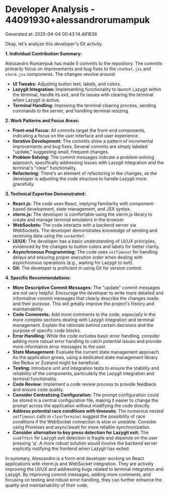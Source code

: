 # Developer Analysis - 44091930+alessandrorumampuk
Generated at: 2025-04-04 00:43:14.481636

Okay, let's analyze this developer's Git activity.

**1. Individual Contribution Summary:**

Alessandro Rumampuk has made 5 commits to the repository. The commits primarily focus on improvements and bug fixes to the `chatbot.jsx` and `xterm.jsx` components.  The changes revolve around:

*   **UI Tweaks:** Adjusting button text, labels, and colors.
*   **Lazygit Integration:**  Implementing functionality to launch Lazygit within the terminal, handle its exit, and fix issues with clearing the terminal when Lazygit is active.
*   **Terminal Handling:**  Improving the terminal clearing process, sending commands to the server, and handling terminal resizing.

**2. Work Patterns and Focus Areas:**

*   **Front-end Focus:** All commits target the front-end components, indicating a focus on the user interface and user experience.
*   **Iterative Development:** The commits show a pattern of incremental improvements and bug fixes.  Several commits are simply labeled "update," suggesting small, frequent changes.
*   **Problem Solving:**  The commit messages indicate a problem-solving approach, specifically addressing issues with Lazygit integration and the terminal's "clear" functionality.
*   **Refactoring:**  There's an element of refactoring in the changes, as the developer is adjusting the code structure to handle Lazygit more gracefully.

**3. Technical Expertise Demonstrated:**

*   **React.js:**  The code uses React, implying familiarity with component-based development, state management, and JSX syntax.
*   **xterm.js:** The developer is comfortable using the xterm.js library to create and manage terminal emulators in the browser.
*   **WebSockets:**  The code interacts with a backend server via WebSockets. The developer demonstrates knowledge of sending and receiving data using the `socketRef`.
*   **UI/UX:** The developer has a basic understanding of UI/UX principles, evidenced by the changes to button colors and labels for better clarity.
*   **Asynchronous Programming:** The code uses `setTimeout` for handling delays and ensuring proper execution order when dealing with asynchronous operations (e.g., waiting for Lazygit to exit).
*   **Git:** The developer is proficient in using Git for version control.

**4. Specific Recommendations:**

*   **More Descriptive Commit Messages:** The "update" commit messages are not very helpful.  Encourage the developer to write more detailed and informative commit messages that clearly describe the changes made and their purpose.  This will greatly improve the project's history and maintainability.
*   **Code Comments:**  Add more comments to the code, especially in the more complex sections dealing with Lazygit integration and terminal management. Explain the rationale behind certain decisions and the purpose of specific code blocks.
*   **Error Handling:** While the code includes basic error handling, consider adding more robust error handling to catch potential issues and provide more informative error messages to the user.
*   **State Management:** Evaluate the current state management approach.  As the application grows, using a dedicated state management library like Redux or Zustand might be beneficial.
*   **Testing:** Introduce unit and integration tests to ensure the stability and reliability of the components, particularly the Lazygit integration and terminal functionality.
*   **Code Review:** Implement a code review process to provide feedback and ensure code quality.
*   **Consider Centralizing Configuration:** The prompt configuration could be stored in a central configuration file, making it easier to change the prompt across the application without modifying the code directly.
*   **Address potential race conditions with timeouts:** The numerous nested `setTimeout` calls in `clearTerminal` suggest the possibility of race conditions if the WebSocket connection is slow or unstable. Consider using Promises and async/await for more reliable synchronization.
*   **Consider alternative to key press detection for Lazygit exit:** The `useEffect` for Lazygit exit detection is fragile and depends on the user pressing 'q'. A more robust solution would involve the backend server explicitly notifying the frontend when Lazygit has exited.

In summary, Alessandro is a front-end developer working on React applications with xterm.js and WebSocket integration.  They are actively improving the UI/UX and addressing bugs related to terminal integration and Lazygit.  By improving commit messages, adding more comments, and focusing on testing and robust error handling, they can further enhance the quality and maintainability of their code.
